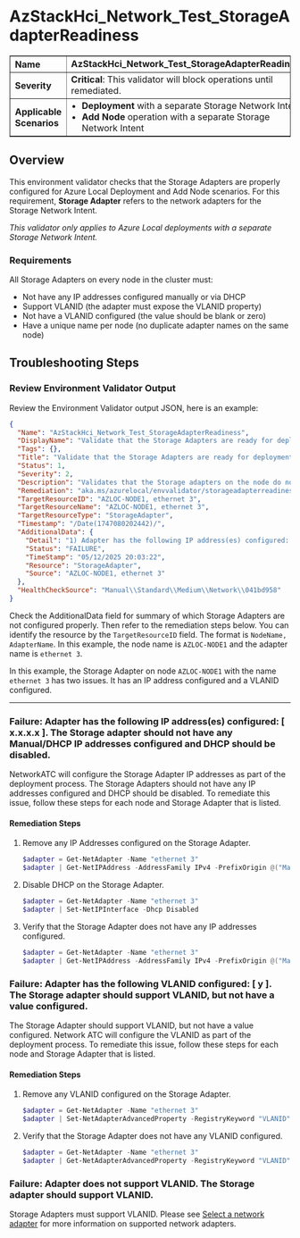 # AzStackHci_Network_Test_StorageAdapterReadiness

<table border="1" cellpadding="6" cellspacing="0" style="border-collapse:collapse; margin-bottom:1em;">
  <tr>
    <th style="text-align:left; width: 180px;">Name</th>
    <td><strong>AzStackHci_Network_Test_StorageAdapterReadiness</strong></td>
  </tr>
  <tr>
    <th style="text-align:left; width: 180px;">Severity</th>
    <td><strong>Critical</strong>: This validator will block operations until remediated.</td>
  </tr>
  <tr>
    <th style="text-align:left;">Applicable Scenarios</th>
    <td>
      <ul style="margin:0; padding-left:1.2em;">
        <li><strong>Deployment</strong> with a separate Storage Network Intent</li>
        <li><strong>Add Node</strong> operation with a separate Storage Network Intent</li>
      </ul>
    </td>
  </tr>
</table>

## Overview

This environment validator checks that the Storage Adapters are properly configured for Azure Local Deployment and Add Node scenarios. For this requirement, **Storage Adapter** refers to the network adapters for the Storage Network Intent.

_This validator only applies to Azure Local deployments with a separate Storage Network Intent._

### Requirements

All Storage Adapters on every node in the cluster must:

- Not have any IP addresses configured manually or via DHCP
- Support VLANID (the adapter must expose the VLANID property)
- Not have a VLANID configured (the value should be blank or zero)
- Have a unique name per node (no duplicate adapter names on the same node)

## Troubleshooting Steps

### Review Environment Validator Output

Review the Environment Validator output JSON, here is an example:

```json
{
  "Name": "AzStackHci_Network_Test_StorageAdapterReadiness",
  "DisplayName": "Validate that the Storage Adapters are ready for deployment",
  "Tags": {},
  "Title": "Validate that the Storage Adapters are ready for deployment",
  "Status": 1,
  "Severity": 2,
  "Description": "Validates that the Storage adapters on the node do not have Manual/DHCP IP Addresses or VLANID configured. There should not be multiple Storage adapters with the same name on the same node.",
  "Remediation": "aka.ms/azurelocal/envvalidator/storageadapterreadiness",
  "TargetResourceID": "AZLOC-NODE1, ethernet 3",
  "TargetResourceName": "AZLOC-NODE1, ethernet 3",
  "TargetResourceType": "StorageAdapter",
  "Timestamp": "/Date(1747080202442)/",
  "AdditionalData": {
    "Detail": "1) Adapter has the following IP address(es) configured: [ x.x.x.x ]. The Storage adapter should not have any Manual/DHCP IP addresses configured and DHCP should be disabled. 2) Adapter has the following VLANID configured: [ y ]. The Storage adapter should support VLANID, but not have a value configured.",
    "Status": "FAILURE",
    "TimeStamp": "05/12/2025 20:03:22",
    "Resource": "StorageAdapter",
    "Source": "AZLOC-NODE1, ethernet 3"
  },
  "HealthCheckSource": "Manual\\Standard\\Medium\\Network\\041bd958"
}
```

Check the AdditionalData field for summary of which Storage Adapters are not configured properly. Then refer to the remediation steps below. You can identify the resource by the `TargetResourceID` field. The format is `NodeName, AdapterName`. In this example, the node name is `AZLOC-NODE1` and the adapter name is `ethernet 3`.

In this example, the Storage Adapter on node `AZLOC-NODE1` with the name `ethernet 3` has two issues. It has an IP address configured and a VLANID configured.

---

### Failure: Adapter has the following IP address(es) configured: [ x.x.x.x ]. The Storage adapter should not have any Manual/DHCP IP addresses configured and DHCP should be disabled.

NetworkATC will configure the Storage Adapter IP addresses as part of the deployment process. The Storage Adapters should not have any IP addresses configured and DHCP should be disabled. To remediate this issue, follow these steps for each node and Storage Adapter that is listed.

#### Remediation Steps

1. Remove any IP Addresses configured on the Storage Adapter.
   ```powershell
   $adapter = Get-NetAdapter -Name "ethernet 3"
   $adapter | Get-NetIPAddress -AddressFamily IPv4 -PrefixOrigin @("Manual", "DHCP") | Remove-NetIPAddress
   ```
2. Disable DHCP on the Storage Adapter.
   ```powershell
   $adapter = Get-NetAdapter -Name "ethernet 3"
   $adapter | Set-NetIPInterface -Dhcp Disabled
   ```
3. Verify that the Storage Adapter does not have any IP addresses configured.
   ```powershell
   $adapter = Get-NetAdapter -Name "ethernet 3"
   $adapter | Get-NetIPAddress -AddressFamily IPv4 -PrefixOrigin @("Manual", "DHCP")
   ```

### Failure: Adapter has the following VLANID configured: [ y ]. The Storage adapter should support VLANID, but not have a value configured.

The Storage Adapter should support VLANID, but not have a value configured. Network ATC will configure the VLANID as part of the deployment process. To remediate this issue, follow these steps for each node and Storage Adapter that is listed.

#### Remediation Steps

1. Remove any VLANID configured on the Storage Adapter.
   ```powershell
   $adapter = Get-NetAdapter -Name "ethernet 3"
   $adapter | Set-NetAdapterAdvancedProperty -RegistryKeyword "VLANID" -RegistryValue 0
   ```
2. Verify that the Storage Adapter does not have any VLANID configured.
   ```powershell
   $adapter = Get-NetAdapter -Name "ethernet 3"
   $adapter | Get-NetAdapterAdvancedProperty -RegistryKeyword "VLANID"
   ```

### Failure: Adapter does not support VLANID. The Storage adapter should support VLANID.

Storage Adapters must support VLANID. Please see [Select a network adapter](https://learn.microsoft.com/en-us/azure/azure-stack/hci/deploy/azure-stack-hci-network-adapter) for more information on supported network adapters.